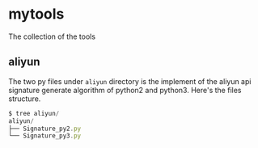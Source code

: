 # mytools
The collection of the tools
## aliyun
The two py files under `aliyun` directory is the implement of the aliyun api signature generate algorithm of python2 and python3.
Here's the files structure.

```javascript
$ tree aliyun/
aliyun/
├── Signature_py2.py
└── Signature_py3.py
```
